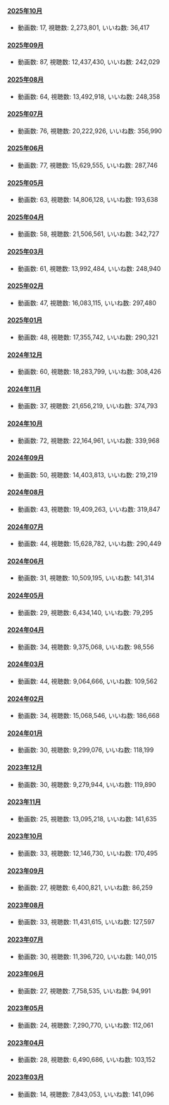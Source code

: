 #### [2025年10月](videos/202510 "wikilink")

-   動画数: 17, 視聴数: 2,273,801, いいね数: 36,417

#### [2025年09月](videos/202509 "wikilink")

-   動画数: 87, 視聴数: 12,437,430, いいね数: 242,029

#### [2025年08月](videos/202508 "wikilink")

-   動画数: 64, 視聴数: 13,492,918, いいね数: 248,358

#### [2025年07月](videos/202507 "wikilink")

-   動画数: 76, 視聴数: 20,222,926, いいね数: 356,990

#### [2025年06月](videos/202506 "wikilink")

-   動画数: 77, 視聴数: 15,629,555, いいね数: 287,746

#### [2025年05月](videos/202505 "wikilink")

-   動画数: 63, 視聴数: 14,806,128, いいね数: 193,638

#### [2025年04月](videos/202504 "wikilink")

-   動画数: 58, 視聴数: 21,506,561, いいね数: 342,727

#### [2025年03月](videos/202503 "wikilink")

-   動画数: 61, 視聴数: 13,992,484, いいね数: 248,940

#### [2025年02月](videos/202502 "wikilink")

-   動画数: 47, 視聴数: 16,083,115, いいね数: 297,480

#### [2025年01月](videos/202501 "wikilink")

-   動画数: 48, 視聴数: 17,355,742, いいね数: 290,321

#### [2024年12月](videos/202412 "wikilink")

-   動画数: 60, 視聴数: 18,283,799, いいね数: 308,426

#### [2024年11月](videos/202411 "wikilink")

-   動画数: 37, 視聴数: 21,656,219, いいね数: 374,793

#### [2024年10月](videos/202410 "wikilink")

-   動画数: 72, 視聴数: 22,164,961, いいね数: 339,968

#### [2024年09月](videos/202409 "wikilink")

-   動画数: 50, 視聴数: 14,403,813, いいね数: 219,219

#### [2024年08月](videos/202408 "wikilink")

-   動画数: 43, 視聴数: 19,409,263, いいね数: 319,847

#### [2024年07月](videos/202407 "wikilink")

-   動画数: 44, 視聴数: 15,628,782, いいね数: 290,449

#### [2024年06月](videos/202406 "wikilink")

-   動画数: 31, 視聴数: 10,509,195, いいね数: 141,314

#### [2024年05月](videos/202405 "wikilink")

-   動画数: 29, 視聴数: 6,434,140, いいね数: 79,295

#### [2024年04月](videos/202404 "wikilink")

-   動画数: 34, 視聴数: 9,375,068, いいね数: 98,556

#### [2024年03月](videos/202403 "wikilink")

-   動画数: 44, 視聴数: 9,064,666, いいね数: 109,562

#### [2024年02月](videos/202402 "wikilink")

-   動画数: 34, 視聴数: 15,068,546, いいね数: 186,668

#### [2024年01月](videos/202401 "wikilink")

-   動画数: 30, 視聴数: 9,299,076, いいね数: 118,199

#### [2023年12月](videos/202312 "wikilink")

-   動画数: 30, 視聴数: 9,279,944, いいね数: 119,890

#### [2023年11月](videos/202311 "wikilink")

-   動画数: 25, 視聴数: 13,095,218, いいね数: 141,635

#### [2023年10月](videos/202310 "wikilink")

-   動画数: 33, 視聴数: 12,146,730, いいね数: 170,495

#### [2023年09月](videos/202309 "wikilink")

-   動画数: 27, 視聴数: 6,400,821, いいね数: 86,259

#### [2023年08月](videos/202308 "wikilink")

-   動画数: 33, 視聴数: 11,431,615, いいね数: 127,597

#### [2023年07月](videos/202307 "wikilink")

-   動画数: 30, 視聴数: 11,396,720, いいね数: 140,015

#### [2023年06月](videos/202306 "wikilink")

-   動画数: 27, 視聴数: 7,758,535, いいね数: 94,991

#### [2023年05月](videos/202305 "wikilink")

-   動画数: 24, 視聴数: 7,290,770, いいね数: 112,061

#### [2023年04月](videos/202304 "wikilink")

-   動画数: 28, 視聴数: 6,490,686, いいね数: 103,152

#### [2023年03月](videos/202303 "wikilink")

-   動画数: 14, 視聴数: 7,843,053, いいね数: 141,096

